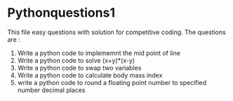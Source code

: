 # Pythonquestions1
This file easy questions with solution for competitive coding.
The questions are :
1. Write a python code to implememnt the mid point of line
2. Write a python code to solve (x+y)*(x-y)
3. Write a python code to swap two variables
4. Write a python code to calculate body mass index 
5.  write a python code to round a floating point number to specified number decimal places 

